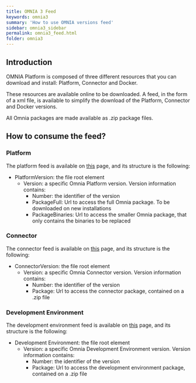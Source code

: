```yaml
---
title: OMNIA 3 Feed
keywords: omnia3
summary: 'How to use OMNIA versions feed'
sidebar: omnia3_sidebar
permalink: omnia3_feed.html
folder: omnia3
---
```


## Introduction

OMNIA Platform is composed of three different resources that you can download and install: Platform, Connector and Docker.

These resources are available online to be downloaded. A feed, in the form of a xml file, is available to simplify the download of the Platform, Connector and Docker versions.

All Omnia packages are made available as .zip package files.

## How to consume the feed?

### Platform

The platform feed is available on [this](https://mymiswebdeploy.blob.core.windows.net/omnia3/platform/updateFeed.xml) page, and its structure is the following:

- PlatformVersion: the file root element
  - Version: a specific Omnia Platform version. Version information contains:
    - Number: the identifier of the version
    - PackageFull: Url to access the full Omnia package. To be downloaded on new installations
    - PackageBinaries: Url to access the smaller Omnia package, that only contains the binaries to be replaced

### Connector

The connector feed is available on [this](https://mymiswebdeploy.blob.core.windows.net/omnia3/connector/updateFeed.xml) page, and its structure is the following:

- ConnectorVersion: the file root element
  - Version: a specific Omnia Connector version. Version information contains:
    - Number: the identifier of the version
    - Package: Url to access the connector package, contained on a .zip file

### Development Environment

The development environment feed is available on [this](https://mymiswebdeploy.blob.core.windows.net/omnia3/devEnvironment/updateFeed.xml) page, and its structure is the following:

- Development Environment: the file root element
  - Version: a specific Omnia Development Environment version. Version information contains:
    - Number: the identifier of the version
    - Package: Url to access the development environment package, contained on a .zip file
